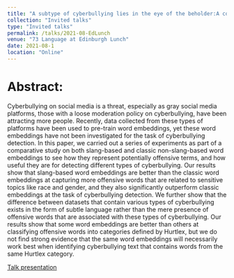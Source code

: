 ```yaml
---
title: "A subtype of cyberbullying lies in the eye of the beholder:A comparative study on using word embeddings to detect different types of cyberbullying"
collection: "Invited talks"
type: "Invited talks"
permalink: /talks/2021-08-EdLunch
venue: "73 Language at Edinburgh Lunch"
date: 2021-08-1
location: "Online"
---
```

Abstract:
==========
Cyberbullying on social media is a threat, especially as gray social media platforms, those with a loose moderation policy on cyberbullying, have been attracting more people. Recently, data collected from these types of platforms have been used to pre-train word embeddings, yet these word embeddings have not been investigated for the task of cyberbullying detection. In this paper, we carried out a series of experiments as part of a comparative study on both slang-based and classic non-slang-based word embeddings to see how they represent potentially offensive terms, and how useful they are for detecting different types of cyberbullying. Our results show that slang-based word embeddings are better than the classic word embeddings at capturing more offensive words that are related to sensitive topics like race and gender, and they also significantly outperform classic embeddings at the task of cyberbullying detection. We further show that the difference between datasets that contain various types of cyberbullying exists in the form of subtle language rather than the mere presence of offensive words that are associated with these types of cyberbullying. Our results show that some word embeddings are better than others at classifying offensive words into categories defined by Hurtlex, but we do not find strong evidence that the same word embeddings will necessarily work best when identifying cyberbullying text that contains words from the same Hurtlex category.

<a href="/files/talks/2021/2021-06-EdnLunch.pdf">Talk presentation</a>

